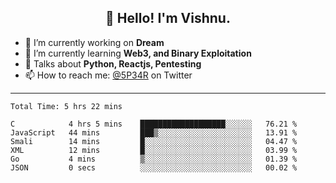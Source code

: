 <h2 align="center">👋 Hello! I'm Vishnu.</h2>


- 🔭 I’m currently working on **Dream**
- 🌱 I’m currently learning **Web3, and Binary Exploitation**
- 💬 Talks about **Python, Reactjs, Pentesting**
- 📫 How to reach me: [@5P34R](https://twitter.com/Vishnu27302693) on Twitter

---
<!--START_SECTION:waka-->

```text
Total Time: 5 hrs 22 mins

C            4 hrs 5 mins    ███████████████████░░░░░░   76.21 %
JavaScript   44 mins         ███▒░░░░░░░░░░░░░░░░░░░░░   13.91 %
Smali        14 mins         █░░░░░░░░░░░░░░░░░░░░░░░░   04.47 %
XML          12 mins         █░░░░░░░░░░░░░░░░░░░░░░░░   03.99 %
Go           4 mins          ▒░░░░░░░░░░░░░░░░░░░░░░░░   01.39 %
JSON         0 secs          ░░░░░░░░░░░░░░░░░░░░░░░░░   00.02 %
```

<!--END_SECTION:waka-->
